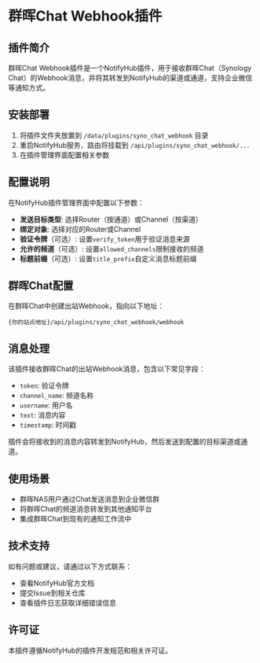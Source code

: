 # 群晖Chat Webhook插件

## 插件简介

群晖Chat Webhook插件是一个NotifyHub插件，用于接收群晖Chat（Synology Chat）的Webhook消息，并将其转发到NotifyHub的渠道或通道，支持企业微信等通知方式。

## 安装部署

1. 将插件文件夹放置到 `/data/plugins/syno_chat_webhook` 目录
2. 重启NotifyHub服务，路由将挂载到 `/api/plugins/syno_chat_webhook/...`
3. 在插件管理界面配置相关参数

## 配置说明

在NotifyHub插件管理界面中配置以下参数：

- **发送目标类型**: 选择Router（按通道）或Channel（按渠道）
- **绑定对象**: 选择对应的Router或Channel
- **验证令牌**（可选）: 设置`verify_token`用于验证消息来源
- **允许的频道**（可选）: 设置`allowed_channels`限制接收的频道
- **标题前缀**（可选）: 设置`title_prefix`自定义消息标题前缀

## 群晖Chat配置

在群晖Chat中创建出站Webhook，指向以下地址：
```
{你的站点地址}/api/plugins/syno_chat_webhook/webhook
```

## 消息处理

该插件接收群晖Chat的出站Webhook消息，包含以下常见字段：
- `token`: 验证令牌
- `channel_name`: 频道名称
- `username`: 用户名
- `text`: 消息内容
- `timestamp`: 时间戳

插件会将接收到的消息内容转发到NotifyHub，然后发送到配置的目标渠道或通道。

## 使用场景

- 群晖NAS用户通过Chat发送消息到企业微信群
- 将群晖Chat的频道消息转发到其他通知平台
- 集成群晖Chat到现有的通知工作流中

## 技术支持

如有问题或建议，请通过以下方式联系：
- 查看NotifyHub官方文档
- 提交Issue到相关仓库
- 查看插件日志获取详细错误信息

## 许可证

本插件遵循NotifyHub的插件开发规范和相关许可证。